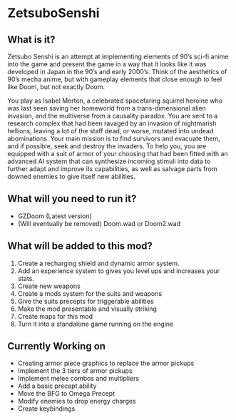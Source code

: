 # ZetsuboSenshi
## What is it?
Zetsubo Senshi is an attempt at implementing elements of 90’s sci-fi anime into the game and present the game in a way that it looks like it was developed in Japan in the 90’s and early 2000’s. Think of the aesthetics of 90’s mecha anime, but with gameplay elements that close enough to feel like Doom, but not exactly Doom.
 
You play as Isabel Merton, a celebrated spacefaring squirrel heroine who was last seen saving her homeworld from a trans-dimensional alien invasion, and the multiverse from a causality paradox. You are sent to a research complex that had been ravaged by an invasion of nightmarish hellions, leaving a lot of the staff dead, or worse, mutated into undead abominations. Your main mission is to find survivors and evacuate them, and if possible, seek and destroy the invaders. To help you, you are equipped with a suit of armor of your choosing that had been fitted with an advanced AI system that can synthesize incoming stimuli into data to further adapt and improve its capabilities, as well as salvage parts from downed enemies to give itself new abilities.

## What will you need to run it?
* GZDoom (Latest version)
* (Will eventually be removed) Doom.wad or Doom2.wad

## What will be added to this mod?
1. Create a recharging shield and dynamic armor system.
2. Add an experience system to gives you level ups and increases your stats.
3. Create new weapons
4. Create a mods system for the suits and weapons
5. Give the suits precepts for triggerable abilities
6. Make the mod presentable and visually striking
7. Create maps for this mod
8. Turn it into a standalone game running on the engine

## Currently Working on
* Creating armor piece graphics to replace the armor pickups
* Implement the 3 tiers of armor pickups
* Implement melee combos and multipliers
* Add a basic precept ability
* Move the BFG to Omega Precept
* Modify enemies to drop energy charges
* Create keybindings
